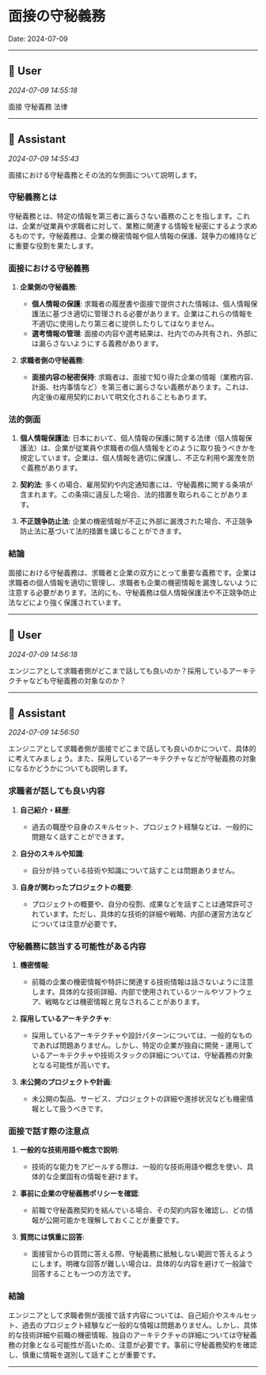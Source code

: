# 面接の守秘義務

Date: 2024-07-09

---

## 👤 User
*2024-07-09 14:55:18*

面接 守秘義務 法律

---

## 🤖 Assistant
*2024-07-09 14:55:43*

面接における守秘義務とその法的な側面について説明します。

### 守秘義務とは

守秘義務とは、特定の情報を第三者に漏らさない義務のことを指します。これは、企業が従業員や求職者に対して、業務に関連する情報を秘密にするよう求めるものです。守秘義務は、企業の機密情報や個人情報の保護、競争力の維持などに重要な役割を果たします。

### 面接における守秘義務

1. **企業側の守秘義務**:
    - **個人情報の保護**: 求職者の履歴書や面接で提供された情報は、個人情報保護法に基づき適切に管理される必要があります。企業はこれらの情報を不適切に使用したり第三者に提供したりしてはなりません。
    - **選考情報の管理**: 面接の内容や選考結果は、社内でのみ共有され、外部には漏らさないようにする義務があります。

2. **求職者側の守秘義務**:
    - **面接内容の秘密保持**: 求職者は、面接で知り得た企業の情報（業務内容、計画、社内事情など）を第三者に漏らさない義務があります。これは、内定後の雇用契約において明文化されることもあります。

### 法的側面

1. **個人情報保護法**: 日本において、個人情報の保護に関する法律（個人情報保護法）は、企業が従業員や求職者の個人情報をどのように取り扱うべきかを規定しています。企業は、個人情報を適切に保護し、不正な利用や漏洩を防ぐ義務があります。

2. **契約法**: 多くの場合、雇用契約や内定通知書には、守秘義務に関する条項が含まれます。この条項に違反した場合、法的措置を取られることがあります。

3. **不正競争防止法**: 企業の機密情報が不正に外部に漏洩された場合、不正競争防止法に基づいて法的措置を講じることができます。

### 結論

面接における守秘義務は、求職者と企業の双方にとって重要な義務です。企業は求職者の個人情報を適切に管理し、求職者も企業の機密情報を漏洩しないように注意する必要があります。法的にも、守秘義務は個人情報保護法や不正競争防止法などにより強く保護されています。

---

## 👤 User
*2024-07-09 14:56:18*

エンジニアとして求職者側がどこまで話しても良いのか？採用しているアーキテクチャなども守秘義務の対象なのか？

---

## 🤖 Assistant
*2024-07-09 14:56:50*

エンジニアとして求職者側が面接でどこまで話しても良いのかについて、具体的に考えてみましょう。また、採用しているアーキテクチャなどが守秘義務の対象になるかどうかについても説明します。

### 求職者が話しても良い内容

1. **自己紹介・経歴**:
    - 過去の職歴や自身のスキルセット、プロジェクト経験などは、一般的に問題なく話すことができます。

2. **自分のスキルや知識**:
    - 自分が持っている技術や知識について話すことは問題ありません。

3. **自身が関わったプロジェクトの概要**:
    - プロジェクトの概要や、自分の役割、成果などを話すことは通常許可されています。ただし、具体的な技術的詳細や戦略、内部の運営方法などについては注意が必要です。

### 守秘義務に該当する可能性がある内容

1. **機密情報**:
    - 前職の企業の機密情報や特許に関連する技術情報は話さないように注意します。具体的な技術詳細、内部で使用されているツールやソフトウェア、戦略などは機密情報と見なされることがあります。

2. **採用しているアーキテクチャ**:
    - 採用しているアーキテクチャや設計パターンについては、一般的なものであれば問題ありません。しかし、特定の企業が独自に開発・運用しているアーキテクチャや技術スタックの詳細については、守秘義務の対象となる可能性が高いです。

3. **未公開のプロジェクトや計画**:
    - 未公開の製品、サービス、プロジェクトの詳細や進捗状況なども機密情報として扱うべきです。

### 面接で話す際の注意点

1. **一般的な技術用語や概念で説明**:
    - 技術的な能力をアピールする際は、一般的な技術用語や概念を使い、具体的な企業固有の情報を避けます。

2. **事前に企業の守秘義務ポリシーを確認**:
    - 前職で守秘義務契約を結んでいる場合、その契約内容を確認し、どの情報が公開可能かを理解しておくことが重要です。

3. **質問には慎重に回答**:
    - 面接官からの質問に答える際、守秘義務に抵触しない範囲で答えるようにします。明確な回答が難しい場合は、具体的な内容を避けて一般論で回答することも一つの方法です。

### 結論

エンジニアとして求職者側が面接で話す内容については、自己紹介やスキルセット、過去のプロジェクト経験など一般的な情報は問題ありません。しかし、具体的な技術詳細や前職の機密情報、独自のアーキテクチャの詳細については守秘義務の対象となる可能性が高いため、注意が必要です。事前に守秘義務契約を確認し、慎重に情報を選別して話すことが重要です。

---
